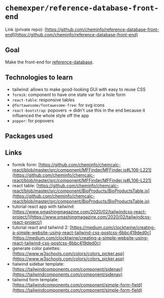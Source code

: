 # `chemexper/reference-database-front-end`

Link (private repo): [https://github.com/cheminfo/reference-database-front-end](https://github.com/cheminfo/reference-database-front-end)

## Goal
Make the front-end for [reference-database](./reference-database.md).

## Technologies to learn

- tailwind: allows to make good-looking GUI with easy to reuse CSS
- `formik`: component to have one state var for a hole form
- `react-table`: responsive tables
- `@fortawesome/fontawesome-free`: for svg icons
- `react-bootstrap`: popovers -> didn't use this in the end because it influenced the whole style off the app
- `popper`: for popovers

## Packages used

## Links

- formik form: [https://github.com/cheminfo/chemcalc-react/blob/master/src/component/MFFinder/MFFinder.js#L106-L221](https://github.com/cheminfo/chemcalc-react/blob/master/src/component/MFFinder/MFFinder.js#L106-L221)
- react table: [https://github.com/cheminfo/chemcalc-react/blob/master/src/component/BioProducts/BioProductsTable.js](https://github.com/cheminfo/chemcalc-react/blob/master/src/component/BioProducts/BioProductsTable.js)
- tutorial react app with tailwind: [https://www.smashingmagazine.com/2020/02/tailwindcss-react-project/](https://www.smashingmagazine.com/2020/02/tailwindcss-react-project/)
- tutorial react and tailwind 2: [https://medium.com/clocktwine/creating-a-simple-website-using-react-tailwind-css-postcss-6bbc419ded0c](https://medium.com/clocktwine/creating-a-simple-website-using-react-tailwind-css-postcss-6bbc419ded0c)
- generate color palettes: [https://www.w3schools.com/colors/colors_picker.asp](https://www.w3schools.com/colors/colors_picker.asp)
- tialwind sidebar template: [https://tailwindcomponents.com/component/sidenav](https://tailwindcomponents.com/component/sidenav)
- tailwind form template: [https://tailwindcomponents.com/component/simple-form-field](https://tailwindcomponents.com/component/simple-form-field)